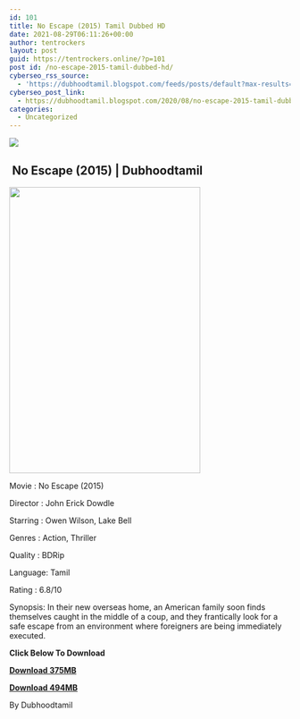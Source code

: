 ```yaml
---
id: 101
title: No Escape (2015) Tamil Dubbed HD
date: 2021-08-29T06:11:26+00:00
author: tentrockers
layout: post
guid: https://tentrockers.online/?p=101
post id: /no-escape-2015-tamil-dubbed-hd/
cyberseo_rss_source:
  - 'https://dubhoodtamil.blogspot.com/feeds/posts/default?max-results=150&start-index=151'
cyberseo_post_link:
  - https://dubhoodtamil.blogspot.com/2020/08/no-escape-2015-tamil-dubbed-hd.html
categories:
  - Uncategorized
---
```

<div class="media_block">
  <img src="https://1.bp.blogspot.com/-lMSHnBiQuco/X0i6yVwwMXI/AAAAAAAACM0/BikPRTSOZGoAJqA6mWC5KuZ71ECCDvJKwCNcBGAsYHQ/s72-w342-h512-c/sd.jpg" class="media_thumbnail" />
</div>

## **&nbsp;No Escape (2015) | Dubhoodtamil**

<div class="separator">
  <img loading="lazy" border="0" data-original-height="1170" data-original-width="780" height="512" src="https://1.bp.blogspot.com/-lMSHnBiQuco/X0i6yVwwMXI/AAAAAAAACM0/BikPRTSOZGoAJqA6mWC5KuZ71ECCDvJKwCNcBGAsYHQ/w342-h512/sd.jpg" width="342" />
</div>

Movie	<span></span>:	<span></span>No Escape (2015)

Director	<span></span>:	<span></span>John Erick Dowdle

Starring	<span></span>:	<span></span>Owen Wilson, Lake Bell

Genres	<span></span>:	<span></span>Action, Thriller

Quality	<span></span>:	<span></span>BDRip

Language:	<span></span>Tamil

Rating	<span></span>:	<span></span>6.8/10&nbsp;

Synopsis: In their new overseas home, an American family soon finds themselves caught in the middle of a coup, and they frantically look for a safe escape from an environment where foreigners are being immediately executed.

**<span>Click Below To Download</span>**

**<span><a href="https://oncehelp.com/no-escape-1" target="_blank" rel="noopener">Download 375MB</a></span>**

**<span><a href="https://oncehelp.com/no-escape-2" target="_blank" rel="noopener">Download 494MB</a></span>**

By Dubhoodtamil